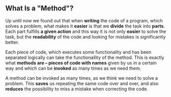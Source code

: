 ## What Is a "Method"?

Up until now we found out that when **writing** the code of a program, which solves a problem, what makes it **easier** is that we **divide** the task into **parts**. Each part fulfills **a given action** and this way it is not only **easier** to solve the task, but the **readability** of the code and looking for mistakes is significantly better.

Each piece of code, which executes some functionality and has been separated logically can take the functionallity of the method. This is exactly what **methods are – pieces of code with names** given by us in a certain way and which can be **invoked** as many times as we need them.

A method can be invoked as many times, as we think we need to solve a problem. This **saves** us repeating the same code over and over, and also **reduces** the possibility to miss a mistake when correcting the code.

